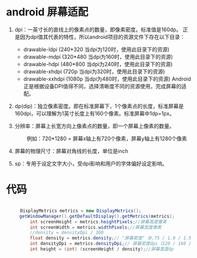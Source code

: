 # android 屏幕适配
1. dpi：一英寸长的直线上的像素点的数量，即像素密度。标准值是160dp。
   正是因为dpi值其代表的特性，所以android项目的资源文件下存在以下目录：
     * drawable-ldpi (240*320 当dpi为120时，使用此目录下的资源)
     * drawable-mdpi (320*480 当dpi为160时，使用此目录下的资源)
     * drawable-hdpi (480*800 当dpi为240时，使用此目录下的资源)
     * drawable-xhdpi (720p 当dpi为320时，使用此目录下的资源)
     * drawable-xxhdpi (1080p 当dpi为480时，使用此目录下的资源)
Android正是根据设备DPI值得不同，选择清晰度不同的资源使用，完成屏幕的适配。


2. dp(dip)：独立像素密度。即在标准屏幕下，1个像素点的长度，标准屏幕是160dpi，可以理解为1英寸长度上有160个像素。标准屏幕中1dp=1px。


3. 分辨率：屏幕上长宽方向上像素点的数量，即一个屏幕上像素的数量。

　　　　例如：720*1280 = 屏幕x轴上有720个像素，屏幕y轴上有1280个像素

4. 屏幕的物理尺寸：屏幕对角线的长度，单位是inch

5. sp：专用于设定文字大小，受dpi影响和用户的字体偏好设定影响。

# 代码
```java

 　　 DisplayMetrics metrics = new DisplayMetrics();
     getWindowManager().getDefaultDisplay().getMetrics(metrics);
         int screenHeight = metrics.heightPixels;//屏幕高度像素
         int screenWidth = metrics.widthPixels;//屏幕宽度像素
         //density = densityDpi / 160
         float density = metrics.density;// "屏幕密度"（0.75 / 1.0 / 1.5）
         int densityDpi = metrics.densityDpi;// 屏幕密度dpi（120 / 160 / 240）每一英寸的屏幕所包含的像素数.值越高的设备，其屏幕显示画面的效果也就越精细
         int height = (int) (screenHeight / density);//屏幕高度dp

```
